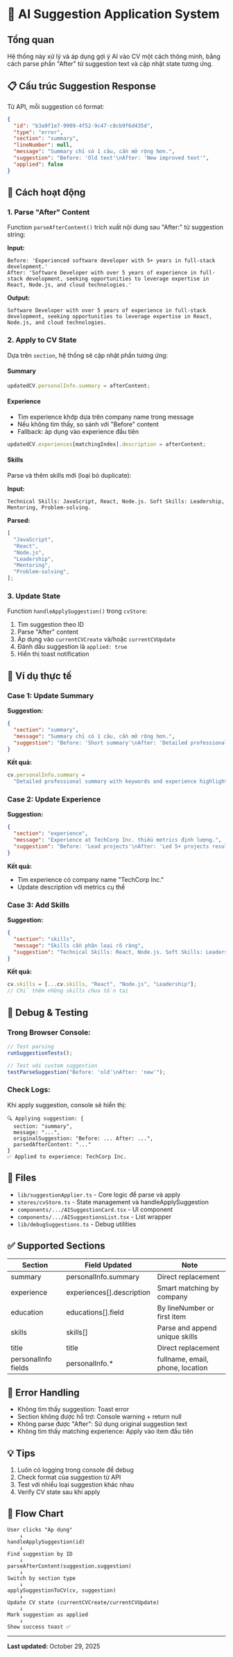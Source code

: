 # 🤖 AI Suggestion Application System

## Tổng quan

Hệ thống này xử lý và áp dụng gợi ý AI vào CV một cách thông minh, bằng cách parse phần "After" từ suggestion text và cập nhật state tương ứng.

## 📋 Cấu trúc Suggestion Response

Từ API, mỗi suggestion có format:

```json
{
  "id": "b3a9f1e7-9909-4f52-9c47-c8cb9f6d435d",
  "type": "error",
  "section": "summary",
  "lineNumber": null,
  "message": "Summary chỉ có 1 câu, cần mở rộng hơn.",
  "suggestion": "Before: 'Old text'\nAfter: 'New improved text'",
  "applied": false
}
```

## 🔧 Cách hoạt động

### 1. Parse "After" Content

Function `parseAfterContent()` trích xuất nội dung sau "After:" từ suggestion string:

**Input:**

```
Before: 'Experienced software developer with 5+ years in full-stack development.'
After: 'Software Developer with over 5 years of experience in full-stack development, seeking opportunities to leverage expertise in React, Node.js, and cloud technologies.'
```

**Output:**

```
Software Developer with over 5 years of experience in full-stack development, seeking opportunities to leverage expertise in React, Node.js, and cloud technologies.
```

### 2. Apply to CV State

Dựa trên `section`, hệ thống sẽ cập nhật phần tương ứng:

#### Summary

```typescript
updatedCV.personalInfo.summary = afterContent;
```

#### Experience

- Tìm experience khớp dựa trên company name trong message
- Nếu không tìm thấy, so sánh với "Before" content
- Fallback: áp dụng vào experience đầu tiên

```typescript
updatedCV.experiences[matchingIndex].description = afterContent;
```

#### Skills

Parse và thêm skills mới (loại bỏ duplicate):

**Input:**

```
Technical Skills: JavaScript, React, Node.js. Soft Skills: Leadership, Mentoring, Problem-solving.
```

**Parsed:**

```typescript
[
  "JavaScript",
  "React",
  "Node.js",
  "Leadership",
  "Mentoring",
  "Problem-solving",
];
```

### 3. Update State

Function `handleApplySuggestion()` trong `cvStore`:

1. Tìm suggestion theo ID
2. Parse "After" content
3. Áp dụng vào `currentCVCreate` và/hoặc `currentCVUpdate`
4. Đánh dấu suggestion là `applied: true`
5. Hiển thị toast notification

## 🎯 Ví dụ thực tế

### Case 1: Update Summary

**Suggestion:**

```json
{
  "section": "summary",
  "message": "Summary chỉ có 1 câu, cần mở rộng hơn.",
  "suggestion": "Before: 'Short summary'\nAfter: 'Detailed professional summary with keywords and experience highlights'"
}
```

**Kết quả:**

```typescript
cv.personalInfo.summary =
  "Detailed professional summary with keywords and experience highlights";
```

### Case 2: Update Experience

**Suggestion:**

```json
{
  "section": "experience",
  "message": "Experience at TechCorp Inc. thiếu metrics định lượng.",
  "suggestion": "Before: 'Lead projects'\nAfter: 'Led 5+ projects resulting in 30% efficiency increase'"
}
```

**Kết quả:**

- Tìm experience có company name "TechCorp Inc."
- Update description với metrics cụ thể

### Case 3: Add Skills

**Suggestion:**

```json
{
  "section": "skills",
  "message": "Skills cần phân loại rõ ràng",
  "suggestion": "Technical Skills: React, Node.js. Soft Skills: Leadership"
}
```

**Kết quả:**

```typescript
cv.skills = [...cv.skills, "React", "Node.js", "Leadership"];
// Chỉ thêm những skills chưa tồn tại
```

## 🧪 Debug & Testing

### Trong Browser Console:

```javascript
// Test parsing
runSuggestionTests();

// Test với custom suggestion
testParseSuggestion("Before: 'old'\nAfter: 'new'");
```

### Check Logs:

Khi apply suggestion, console sẽ hiển thị:

```
🔍 Applying suggestion: {
  section: "summary",
  message: "...",
  originalSuggestion: "Before: ... After: ...",
  parsedAfterContent: "..."
}
✅ Applied to experience: TechCorp Inc.
```

## 📁 Files

- `lib/suggestionApplier.ts` - Core logic để parse và apply
- `stores/cvStore.ts` - State management và handleApplySuggestion
- `components/.../AISuggestionCard.tsx` - UI component
- `components/.../AISuggestionsList.tsx` - List wrapper
- `lib/debugSuggestions.ts` - Debug utilities

## ✅ Supported Sections

| Section             | Field Updated             | Note                             |
| ------------------- | ------------------------- | -------------------------------- |
| summary             | personalInfo.summary      | Direct replacement               |
| experience          | experiences[].description | Smart matching by company        |
| education           | educations[].field        | By lineNumber or first item      |
| skills              | skills[]                  | Parse and append unique skills   |
| title               | title                     | Direct replacement               |
| personalInfo fields | personalInfo.\*           | fullname, email, phone, location |

## 🚨 Error Handling

- Không tìm thấy suggestion: Toast error
- Section không được hỗ trợ: Console warning + return null
- Không parse được "After": Sử dụng original suggestion text
- Không tìm thấy matching experience: Apply vào item đầu tiên

## 💡 Tips

1. Luôn có logging trong console để debug
2. Check format của suggestion từ API
3. Test với nhiều loại suggestion khác nhau
4. Verify CV state sau khi apply

## 🔄 Flow Chart

```
User clicks "Áp dụng"
    ↓
handleApplySuggestion(id)
    ↓
Find suggestion by ID
    ↓
parseAfterContent(suggestion.suggestion)
    ↓
Switch by section type
    ↓
applySuggestionToCV(cv, suggestion)
    ↓
Update CV state (currentCVCreate/currentCVUpdate)
    ↓
Mark suggestion as applied
    ↓
Show success toast ✅
```

---

**Last updated:** October 29, 2025
